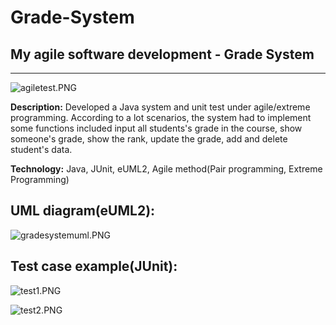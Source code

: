 # Grade-System
## My agile software development - Grade System

***

![agiletest.PNG](http://user-image.logdown.io/user/13154/blog/13069/post/316002/xX5EoQVSaasa9sE0K6Mb_agiletest.PNG)

**Description:** 
Developed a Java system and unit test under agile/extreme programming. According to a lot scenarios, the system had to implement some functions included input all students's grade in the course, show someone's grade, show the rank, update the grade, add and delete student's data. 

**Technology:** 
Java, JUnit, eUML2, Agile method(Pair programming, Extreme Programming)


## UML diagram(eUML2):
![gradesystemuml.PNG](http://user-image.logdown.io/user/13154/blog/13069/post/316383/KoA8Zy50RnGH26nqltU6_gradesystemuml.PNG)


## Test case example(JUnit):
![test1.PNG](http://user-image.logdown.io/user/13154/blog/13069/post/316383/XQJxsPGjTsCaNUdZyq3P_test1.PNG)

![test2.PNG](http://user-image.logdown.io/user/13154/blog/13069/post/316383/vQCxEW4Q2qt1KNLJM7Vg_test2.PNG)

